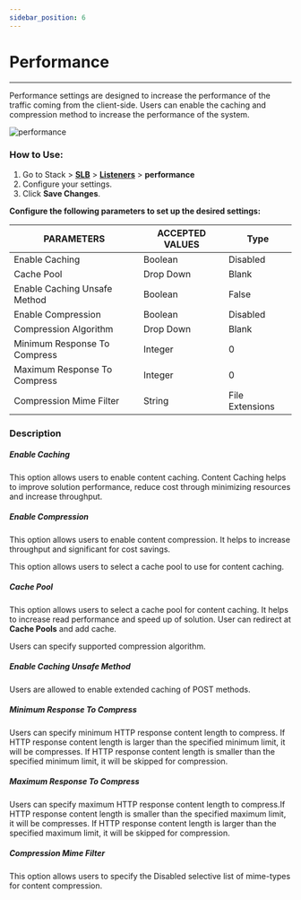 ```yaml
---
sidebar_position: 6
---
```


# Performance

---

Performance settings are designed to increase the performance of the traffic coming from the client-side. Users can enable the caching and compression method to increase the performance of the system.

![performance](/img/adc/v8/performance.png)

### How to Use:

1. Go to Stack > [**SLB**](/enterprise/adc)  > [**Listeners**](./listeners.md) > **performance**
2. Configure your settings.
3. Click **Save Changes**.

**Configure the following parameters to set up the desired settings:**

| PARAMETERS                    | ACCEPTED VALUES | Type           |
|-------------------------------|-----------------|----------------|
| Enable Caching                | Boolean         | Disabled       |
| Cache Pool                    | Drop Down       | Blank          |
| Enable Caching Unsafe Method| Boolean       | False          |
| Enable Compression            | Boolean         | Disabled       |
| Compression Algorithm         | Drop Down       | Blank          |
| Minimum Response To Compress  | Integer         | 0              |
| Maximum Response To Compress  | Integer         | 0              |
| Compression Mime Filter       | String          | File Extensions |

### Description

##### **Enable Caching**

This option allows users to enable content caching. Content Caching helps to improve solution performance, reduce cost through minimizing resources and increase throughput.

##### **Enable Compression**

This option allows users to enable content compression. It helps to increase throughput and significant for cost savings. 

This option allows users to select a cache pool to use for content caching.

##### **Cache Pool**

This option allows users to select a cache pool for content caching. It helps to increase read performance and speed up of solution. User can redirect at **Cache Pools** and add cache.

Users can specify supported compression algorithm.

##### **Enable Caching Unsafe Method**

Users are allowed to enable extended caching of POST methods.

##### **Minimum Response To Compress**

Users can specify minimum HTTP response content length to compress. If HTTP response content length is larger than the specified minimum limit, it will be compresses. If HTTP response content length is smaller than the specified minimum limit, it will be skipped for compression.

##### **Maximum Response To Compress**

Users can specify maximum HTTP response content length to compress.If HTTP response content length is smaller than the specified maximum limit, it will be compresses. If HTTP response content length is larger than the specified maximum limit, it will be skipped for compression.

##### **Compression Mime Filter**

This option allows users to specify the Disabled selective list of mime-types for content compression.